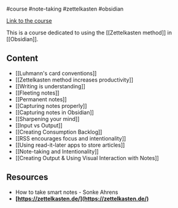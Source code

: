 #course #note-taking #zettelkasten #obsidian 

[Link to the course](https://www.udemy.com/course/the-zettelkasten-method-in-obsidian/?couponCode=CP130525)

This is a course dedicated to using the [[Zettelkasten method]] in [[Obsidian]].
## Content
* [[Luhmann's card conventions]]
* [[Zettelkasten method increases productivity]]
* [[Writing is understanding]]
* [[Fleeting notes]]
* [[Permanent notes]]
* [[Capturing notes properly]]
* [[Capturing notes in Obsidian]]
* [[Sharpening your mind]]
* [[Input vs Output]]
* [[Creating Consumption Backlog]]
* [[RSS encourages focus and intentionality]]
* [[Using read-it-later apps to store articles]]
* [[Note-taking and Intentionality]]
* [[Creating Output & Using Visual Interaction with Notes]]
## Resources
- How to take smart notes - Sonke Ahrens
- **[https://zettelkasten.de/](https://zettelkasten.de/)**